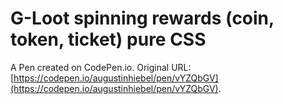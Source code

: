 # G-Loot spinning rewards (coin, token, ticket) pure CSS

A Pen created on CodePen.io. Original URL: [https://codepen.io/augustinhiebel/pen/vYZQbGV](https://codepen.io/augustinhiebel/pen/vYZQbGV).


